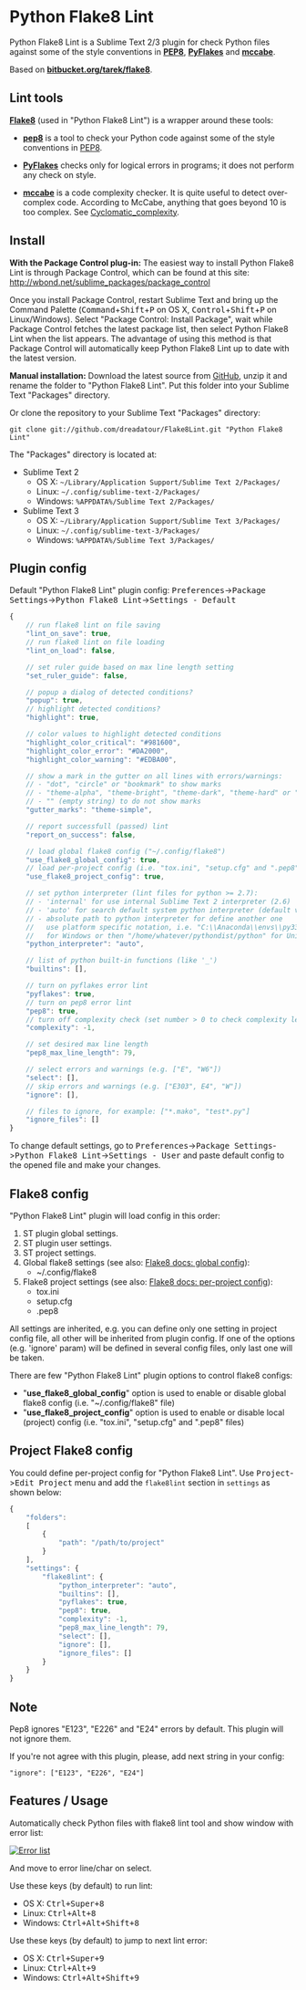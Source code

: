 Python Flake8 Lint
==================

Python Flake8 Lint is a Sublime Text 2/3 plugin for check Python files against some of the style conventions in **[PEP8](http://www.python.org/dev/peps/pep-0008/)**, **[PyFlakes](https://launchpad.net/pyflakes)** and **[mccabe](http://nedbatchelder.com/blog/200803/python_code_complexity_microtool.html)**.

Based on **[bitbucket.org/tarek/flake8](https://bitbucket.org/tarek/flake8)**.


Lint tools
----------

**[Flake8](http://pypi.python.org/pypi/flake8)** (used in "Python Flake8 Lint") is a wrapper around these tools:

* **[pep8](http://pypi.python.org/pypi/pep8)** is a tool to check your Python code against some of the style conventions in [PEP8](http://www.python.org/dev/peps/pep-0008/).

* **[PyFlakes](https://launchpad.net/pyflakes)** checks only for logical errors in programs; it does not perform any check on style.

* **[mccabe](http://nedbatchelder.com/blog/200803/python_code_complexity_microtool.html)** is a code complexity checker. It is quite useful to detect over-complex code. According to McCabe, anything that goes beyond 10 is too complex. See [Cyclomatic_complexity](https://en.wikipedia.org/wiki/Cyclomatic_complexity).


Install
-------

**With the Package Control plug-in:** The easiest way to install Python Flake8 Lint is through Package Control, which can be found at this site: http://wbond.net/sublime_packages/package_control

Once you install Package Control, restart Sublime Text and bring up the Command Palette (<kbd>Command</kbd>+<kbd>Shift</kbd>+<kbd>P</kbd> on OS X, <kbd>Control</kbd>+<kbd>Shift</kbd>+<kbd>P</kbd> on Linux/Windows). Select "Package Control: Install Package", wait while Package Control fetches the latest package list, then select Python Flake8 Lint when the list appears. The advantage of using this method is that Package Control will automatically keep Python Flake8 Lint up to date with the latest version.

**Manual installation:** Download the latest source from [GitHub](https://github.com/dreadatour/Flake8Lint/zipball/master), unzip it and rename the folder to "Python Flake8 Lint". Put this folder into your Sublime Text "Packages" directory.

Or clone the repository to your Sublime Text "Packages" directory:

    git clone git://github.com/dreadatour/Flake8Lint.git "Python Flake8 Lint"

The "Packages" directory is located at:

* Sublime Text 2
    * OS X: `~/Library/Application Support/Sublime Text 2/Packages/`
    * Linux: `~/.config/sublime-text-2/Packages/`
    * Windows: `%APPDATA%/Sublime Text 2/Packages/`
* Sublime Text 3
    * OS X: `~/Library/Application Support/Sublime Text 3/Packages/`
    * Linux: `~/.config/sublime-text-3/Packages/`
    * Windows: `%APPDATA%/Sublime Text 3/Packages/`


Plugin config
-------------

Default "Python Flake8 Lint" plugin config: <kbd>Preferences</kbd>-><kbd>Package Settings</kbd>-><kbd>Python Flake8 Lint</kbd>-><kbd>Settings - Default</kbd>

```JavaScript
{
	// run flake8 lint on file saving
	"lint_on_save": true,
	// run flake8 lint on file loading
	"lint_on_load": false,

	// set ruler guide based on max line length setting
	"set_ruler_guide": false,

	// popup a dialog of detected conditions?
	"popup": true,
	// highlight detected conditions?
	"highlight": true,

	// color values to highlight detected conditions
	"highlight_color_critical": "#981600",
	"highlight_color_error": "#DA2000",
	"highlight_color_warning": "#EDBA00",

	// show a mark in the gutter on all lines with errors/warnings:
	// - "dot", "circle" or "bookmark" to show marks
	// - "theme-alpha", "theme-bright", "theme-dark", "theme-hard" or "theme-simple" to show icon marks
	// - "" (empty string) to do not show marks
	"gutter_marks": "theme-simple",

	// report successfull (passed) lint
	"report_on_success": false,

	// load global flake8 config ("~/.config/flake8")
	"use_flake8_global_config": true,
	// load per-project config (i.e. "tox.ini", "setup.cfg" and ".pep8" files)
	"use_flake8_project_config": true,

	// set python interpreter (lint files for python >= 2.7):
	// - 'internal' for use internal Sublime Text 2 interpreter (2.6)
	// - 'auto' for search default system python interpreter (default value)
	// - absolute path to python interpreter for define another one
	//   use platform specific notation, i.e. "C:\\Anaconda\\envs\\py33\\python.exe"
	//   for Windows or then "/home/whatever/pythondist/python" for Unix
	"python_interpreter": "auto",

	// list of python built-in functions (like '_')
	"builtins": [],

	// turn on pyflakes error lint
	"pyflakes": true,
	// turn on pep8 error lint
	"pep8": true,
	// turn off complexity check (set number > 0 to check complexity level)
	"complexity": -1,

	// set desired max line length
	"pep8_max_line_length": 79,

	// select errors and warnings (e.g. ["E", "W6"])
	"select": [],
	// skip errors and warnings (e.g. ["E303", E4", "W"])
	"ignore": [],

	// files to ignore, for example: ["*.mako", "test*.py"]
	"ignore_files": []
}
```

To change default settings, go to <kbd>Preferences</kbd>-><kbd>Package Settings</kbd>-><kbd>Python Flake8 Lint</kbd>-><kbd>Settings - User</kbd> and paste default config to the opened file and make your changes.


Flake8 config
-------------

"Python Flake8 Lint" plugin will load config in this order:

1. ST plugin global settings.
2. ST plugin user settings.
3. ST project settings.
4. Global flake8 settings (see also: [Flake8 docs: global config](http://flake8.readthedocs.org/en/latest/config.html#global)):
    - ~/.config/flake8
5. Flake8 project settings (see also: [Flake8 docs: per-project config](http://flake8.readthedocs.org/en/latest/config.html#per-project)):
    - tox.ini
    - setup.cfg
    - .pep8

All settings are inherited, e.g. you can define only one setting in project config file, all other will be inherited from plugin config. If one of the options (e.g. 'ignore' param) will be defined in several config files, only last one will be taken.

There are few "Python Flake8 Lint" plugin options to control flake8 configs:

- "**use_flake8_global_config**" option is used to enable or disable global flake8 config (i.e. "~/.config/flake8" file)
- "**use_flake8_project_config**" option is used to enable or disable local (project) config (i.e. "tox.ini", "setup.cfg" and ".pep8" files)


Project Flake8 config
---------------------

You could define per-project config for "Python Flake8 Lint". Use <kbd>Project</kbd>-><kbd>Edit Project</kbd> menu and add the `flake8lint` section in `settings` as shown below:

```JavaScript
{
	"folders":
	[
		{
			"path": "/path/to/project"
		}
	],
	"settings": {
		"flake8lint": {
			"python_interpreter": "auto",
			"builtins": [],
			"pyflakes": true,
			"pep8": true,
			"complexity": -1,
			"pep8_max_line_length": 79,
			"select": [],
			"ignore": [],
			"ignore_files": []
		}
	}
}
```


Note
----

Pep8 ignores "E123", "E226" and "E24" errors by default. This plugin will not ignore them.

If you're not agree with this plugin, please, add next string in your config:

    "ignore": ["E123", "E226", "E24"]


Features / Usage
----------------

Automatically check Python files with flake8 lint tool and show window with error list:

[![Error list](http://habrastorage.org/files/c24/bad/d90/c24badd902b542f292be3f11c8542dc6.png)](http://habrastorage.org/files/c24/bad/d90/c24badd902b542f292be3f11c8542dc6.png)

And move to error line/char on select.

Use these keys (by default) to run lint:

* OS X: <kbd>Ctrl+Super+8</kbd>
* Linux: <kbd>Ctrl+Alt+8</kbd>
* Windows: <kbd>Ctrl+Alt+Shift+8</kbd>

Use these keys (by default) to jump to next lint error:

* OS X: <kbd>Ctrl+Super+9</kbd>
* Linux: <kbd>Ctrl+Alt+9</kbd>
* Windows: <kbd>Ctrl+Alt+Shift+9</kbd>
